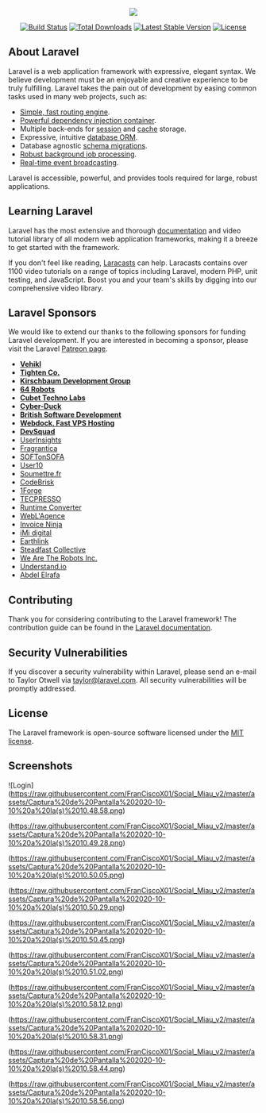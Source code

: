 <p align="center"><img src="https://laravel.com/assets/img/components/logo-laravel.svg"></p>

<p align="center">
<a href="https://travis-ci.org/laravel/framework"><img src="https://travis-ci.org/laravel/framework.svg" alt="Build Status"></a>
<a href="https://packagist.org/packages/laravel/framework"><img src="https://poser.pugx.org/laravel/framework/d/total.svg" alt="Total Downloads"></a>
<a href="https://packagist.org/packages/laravel/framework"><img src="https://poser.pugx.org/laravel/framework/v/stable.svg" alt="Latest Stable Version"></a>
<a href="https://packagist.org/packages/laravel/framework"><img src="https://poser.pugx.org/laravel/framework/license.svg" alt="License"></a>
</p>

## About Laravel

Laravel is a web application framework with expressive, elegant syntax. We believe development must be an enjoyable and creative experience to be truly fulfilling. Laravel takes the pain out of development by easing common tasks used in many web projects, such as:

- [Simple, fast routing engine](https://laravel.com/docs/routing).
- [Powerful dependency injection container](https://laravel.com/docs/container).
- Multiple back-ends for [session](https://laravel.com/docs/session) and [cache](https://laravel.com/docs/cache) storage.
- Expressive, intuitive [database ORM](https://laravel.com/docs/eloquent).
- Database agnostic [schema migrations](https://laravel.com/docs/migrations).
- [Robust background job processing](https://laravel.com/docs/queues).
- [Real-time event broadcasting](https://laravel.com/docs/broadcasting).

Laravel is accessible, powerful, and provides tools required for large, robust applications.

## Learning Laravel

Laravel has the most extensive and thorough [documentation](https://laravel.com/docs) and video tutorial library of all modern web application frameworks, making it a breeze to get started with the framework.

If you don't feel like reading, [Laracasts](https://laracasts.com) can help. Laracasts contains over 1100 video tutorials on a range of topics including Laravel, modern PHP, unit testing, and JavaScript. Boost you and your team's skills by digging into our comprehensive video library.

## Laravel Sponsors

We would like to extend our thanks to the following sponsors for funding Laravel development. If you are interested in becoming a sponsor, please visit the Laravel [Patreon page](https://patreon.com/taylorotwell).

- **[Vehikl](https://vehikl.com/)**
- **[Tighten Co.](https://tighten.co)**
- **[Kirschbaum Development Group](https://kirschbaumdevelopment.com)**
- **[64 Robots](https://64robots.com)**
- **[Cubet Techno Labs](https://cubettech.com)**
- **[Cyber-Duck](https://cyber-duck.co.uk)**
- **[British Software Development](https://www.britishsoftware.co)**
- **[Webdock, Fast VPS Hosting](https://www.webdock.io/en)**
- **[DevSquad](https://devsquad.com)**
- [UserInsights](https://userinsights.com)
- [Fragrantica](https://www.fragrantica.com)
- [SOFTonSOFA](https://softonsofa.com/)
- [User10](https://user10.com)
- [Soumettre.fr](https://soumettre.fr/)
- [CodeBrisk](https://codebrisk.com)
- [1Forge](https://1forge.com)
- [TECPRESSO](https://tecpresso.co.jp/)
- [Runtime Converter](http://runtimeconverter.com/)
- [WebL'Agence](https://weblagence.com/)
- [Invoice Ninja](https://www.invoiceninja.com)
- [iMi digital](https://www.imi-digital.de/)
- [Earthlink](https://www.earthlink.ro/)
- [Steadfast Collective](https://steadfastcollective.com/)
- [We Are The Robots Inc.](https://watr.mx/)
- [Understand.io](https://www.understand.io/)
- [Abdel Elrafa](https://abdelelrafa.com)

## Contributing

Thank you for considering contributing to the Laravel framework! The contribution guide can be found in the [Laravel documentation](https://laravel.com/docs/contributions).

## Security Vulnerabilities

If you discover a security vulnerability within Laravel, please send an e-mail to Taylor Otwell via [taylor@laravel.com](mailto:taylor@laravel.com). All security vulnerabilities will be promptly addressed.

## License

The Laravel framework is open-source software licensed under the [MIT license](https://opensource.org/licenses/MIT).

## Screenshots

![Login]
(https://raw.githubusercontent.com/FranCiscoX01/Social_Miau_v2/master/assets/Captura%20de%20Pantalla%202020-10-10%20a%20la(s)%2010.48.58.png)

(https://raw.githubusercontent.com/FranCiscoX01/Social_Miau_v2/master/assets/Captura%20de%20Pantalla%202020-10-10%20a%20la(s)%2010.49.28.png)

(https://raw.githubusercontent.com/FranCiscoX01/Social_Miau_v2/master/assets/Captura%20de%20Pantalla%202020-10-10%20a%20la(s)%2010.50.05.png)

(https://raw.githubusercontent.com/FranCiscoX01/Social_Miau_v2/master/assets/Captura%20de%20Pantalla%202020-10-10%20a%20la(s)%2010.50.29.png)

(https://raw.githubusercontent.com/FranCiscoX01/Social_Miau_v2/master/assets/Captura%20de%20Pantalla%202020-10-10%20a%20la(s)%2010.50.45.png)

(https://raw.githubusercontent.com/FranCiscoX01/Social_Miau_v2/master/assets/Captura%20de%20Pantalla%202020-10-10%20a%20la(s)%2010.51.02.png)

(https://raw.githubusercontent.com/FranCiscoX01/Social_Miau_v2/master/assets/Captura%20de%20Pantalla%202020-10-10%20a%20la(s)%2010.58.12.png)

(https://raw.githubusercontent.com/FranCiscoX01/Social_Miau_v2/master/assets/Captura%20de%20Pantalla%202020-10-10%20a%20la(s)%2010.58.31.png)

(https://raw.githubusercontent.com/FranCiscoX01/Social_Miau_v2/master/assets/Captura%20de%20Pantalla%202020-10-10%20a%20la(s)%2010.58.44.png)

(https://raw.githubusercontent.com/FranCiscoX01/Social_Miau_v2/master/assets/Captura%20de%20Pantalla%202020-10-10%20a%20la(s)%2010.58.56.png)
